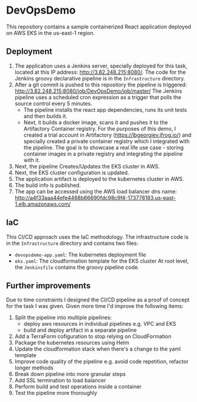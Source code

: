 # DevOpsDemo
This repository contains a sample containerized React application deployed on AWS EKS in the us-east-1 region.

## Deployment

1. The application uses a Jenkins server, specially deployed for this task, located at this IP address: http://3.82.248.215:8080/. The code for the Jenkins groovy declarative pipeline is in the `Infrastructure` directory.
2. After a git commit is pushed to this repository the pipeline is triggered: http://3.82.248.215:8080/job/DevOpsDemo/job/master/ The Jenkins pipeline uses a scheduled cron expression as a trigger that polls the source control every 5 minutes.
    - The pipeline installs the react app dependencies, runs its unit tests and then builds it.
    - Next, it builds a docker image, scans it and pushes it to the Artifactory Container registry. For the purposes of this demo, I created a trial account in Artifactory (https://lbgeorgiev.jfrog.io/) and specially created a private container registry which I integrated with the pipeline. The goal is to showcase a real life use case - storing container images in a private registry and integrating the pipeline with it.
3. Next, the pipeline Creates/Updates the EKS cluster in AWS.
4. Next, the EKS cluster configuration is updated.
5. The application artifact is deployed to the kubernetes cluster in AWS.
6. The build info is published.
7. The app can be accessed using the AWS load balancer dns name: http://a4f33aaa44efe4468b66690fdc98c9f4-173778183.us-east-1.elb.amazonaws.com/

## IaC

This CI/CD approach uses the IaC methodology. The infrastructure code is in the `Infrastructure` directory and contains two files:
- `devopsdemo-app.yaml`:  The kubernetes deployment file
- `eks.yaml`: The cloudformation template for the EKS cluster
At root level, the `Jenkinsfile` contains the groovy pipeline code.

## Further improvements

Due to time constraints I designed the CI/CD pipeline as a proof of concept for the task I was given. Given more time I'd improve the following items:
1. Split the pipeline into multiple pipelines:
    - deploy aws resources in individual pipelines e.g. VPC and EKS
    - build and deploy artifact in a separate pipeline
2. Add a TerraForm cofiguration to stop relying on CloudFormation
3. Package the kubernetes resources using Helm
4. Update the cloudformation stack when there's a change to the yaml template
5. Improve code quality of the pipeline e.g. avoid code repetition, refactor longer methods
6. Break down pipeline into more granular steps
7. Add SSL termination to load balancer
8. Perform build and test operations inside a container
9. Test the pipeline more thoroughly
